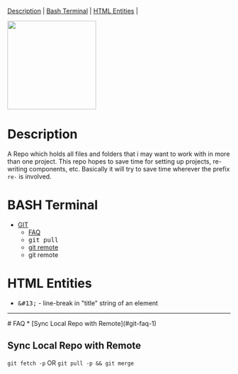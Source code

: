 [Description](#description)     | 
[Bash Terminal](#bash-terminal) |
[HTML Entities](#html-entities) |

<img src="https://octodex.github.com/images/yaktocat.png" width="200" />

# Description
A Repo which holds all files and folders that i may want to work with in more than one project.  This repo hopes to save time for setting up projects, re-writing components, etc.  Basically it will try to save time wherever the prefix `re-` is involved.

# BASH Terminal
* [GIT](#git)
  * [FAQ](#faq)
  * <samp title="Syncs the local repo with the remote repo. &#13; A better method would be to work with `git fetch` which executes `git pull -p` and `git merge` in a single command. &#13;  `-p`, i think, is for `prune` ">git pull</samp>
  * [git remote](#git-remote) 
  * git remote
  
# HTML Entities
* <samp>\&#13;</samp> - line-break in "title" string of an element

  
<hr />
# FAQ
* [Sync Local Repo with Remote](#git-faq-1)

## Sync Local Repo with Remote
`git fetch -p`
OR
`git pull -p && git merge`



